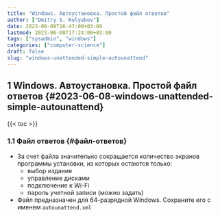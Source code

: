 ```yaml
---
title: "Windows. Автоустановка. Простой файл ответов"
author: ["Dmitry S. Kulyabov"]
date: 2023-06-08T16:47:00+03:00
lastmod: 2023-06-08T17:24:00+03:00
tags: ["sysadmin", "windows"]
categories: ["computer-science"]
draft: false
slug: "windows-unattended-simple-autounattend"
---
```


## <span class="section-num">1</span> Windows. Автоустановка. Простой файл ответов {#2023-06-08-windows-unattended-simple-autounattend}

<!--more-->

{{< toc >}}


### <span class="section-num">1.1</span> Файл ответов {#файл-ответов}

-   За счет файла значительно сокращается количество экранов программы установки, из которых остаются только:
    -   выбор издания
    -   управление дисками
    -   подключение к Wi-Fi
    -   пароль учетной записи (можно задать)
-   Файл предназначен для 64-разрядной Windows. Сохраните его с именем `autounattend.xml`
